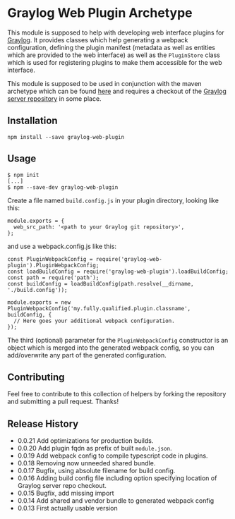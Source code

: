 Graylog Web Plugin Archetype
============================

This module is supposed to help with developing web interface plugins for [Graylog](http://www.graylog.org). It provides classes which help generating a webpack configuration, defining the plugin manifest (metadata as well as entities which are provided to the web interface) as well as the `PluginStore` class which is used for registering plugins to make them accessible for the web interface.

This module is supposed to be used in conjunction with the maven archetype which can be found [here](https://github.com/Graylog2/graylog-plugin-archetype) and requires a checkout of the [Graylog server repository](https://github.com/Graylog2/graylog2-server) in some place.

## Installation

`npm install --save graylog-web-plugin`

## Usage

```
$ npm init
[...]
$ npm --save-dev graylog-web-plugin
```

Create a file named `build.config.js` in your plugin directory, looking like this:

```
module.exports = {
  web_src_path: '<path to your Graylog git repository>',
};
```

and use a webpack.config.js like this: 

```
const PluginWebpackConfig = require('graylog-web-plugin').PluginWebpackConfig;
const loadBuildConfig = require('graylog-web-plugin').loadBuildConfig;
const path = require('path');
const buildConfig = loadBuildConfig(path.resolve(__dirname, './build.config'));

module.exports = new PluginWebpackConfig('my.fully.qualified.plugin.classname', buildConfig, {
  // Here goes your additional webpack configuration.
});
```

The third (optional) parameter for the `PluginWebpackConfig` constructor is an object which is merged into the generated webpack config, so you can add/overwrite any part of the generated configuration.

## Contributing

Feel free to contribute to this collection of helpers by forking the repository and submitting a pull request. Thanks!

## Release History
* 0.0.21 Add optimizations for production builds.
* 0.0.20 Add plugin fqdn as prefix of built `module.json`.
* 0.0.19 Add webpack config to compile typescript code in plugins.
* 0.0.18 Removing now unneeded shared bundle.
* 0.0.17 Bugfix, using absolute filename for build config.
* 0.0.16 Adding build config file including option specifying location of Graylog server repo checkout.
* 0.0.15 Bugfix, add missing import
* 0.0.14 Add shared and vendor bundle to generated webpack config
* 0.0.13 First actually usable version

